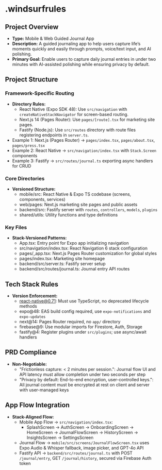 # .windsurfrules

## Project Overview
- **Type:** Mobile & Web Guided Journal App
- **Description:** A guided journaling app to help users capture life’s moments quickly and easily through prompts, voice/text input, and AI polishing.
- **Primary Goal:** Enable users to capture daily journal entries in under two minutes with AI-assisted polishing while ensuring privacy by default.

## Project Structure
### Framework-Specific Routing
- **Directory Rules:**
  - React Native (Expo SDK 48): Use `src/navigation` with `createNativeStackNavigator` for screen-based routing.
  - Next.js 14 (Pages Router): Use `pages/[route].tsx` for marketing site pages.
  - Fastify (Node.js): Use `src/routes` directory with route files registering endpoints in `server.ts`.
- Example 1: Next.js (Pages Router) → `pages/index.tsx`, `pages/about.tsx`, `pages/press.tsx`
- Example 2: React Native → `src/navigation/index.tsx` with `Stack.Screen` components
- Example 3: Fastify → `src/routes/journal.ts` exporting async handlers for CRUD

### Core Directories
- **Versioned Structure:**
  - mobile/src: React Native & Expo TS codebase (screens, components, services)
  - web/pages: Next.js marketing site pages and public assets
  - backend/src: Fastify server with `routes`, `controllers`, `models`, `plugins`
  - shared/utils: Utility functions and type definitions

### Key Files
- **Stack-Versioned Patterns:**
  - App.tsx: Entry point for Expo app initializing navigation
  - src/navigation/index.tsx: React Navigation 6 stack configuration
  - pages/_app.tsx: Next.js Pages Router customization for global styles
  - pages/index.tsx: Marketing site homepage
  - backend/src/server.ts: Fastify server setup
  - backend/src/routes/journal.ts: Journal entry API routes

## Tech Stack Rules
- **Version Enforcement:**
  - react-native@0.71: Must use TypeScript, no deprecated lifecycle methods
  - expo@48: EAS build config required, use `expo-notifications` and `expo-updates`
  - next@14: Pages Router required, no `app/` directory
  - firebase@9: Use modular imports for Firestore, Auth, Storage
  - fastify@4: Register plugins under `src/plugins`; use async/await handlers

## PRD Compliance
- **Non-Negotiable:**
  - "Frictionless capture: < 2 minutes per session.": Journal flow UI and API latency must allow completion under two seconds per step
  - "Privacy by default: End-to-end encryption, user-controlled keys.": All journal content must be encrypted at rest on client and server with user-managed keys

## App Flow Integration
- **Stack-Aligned Flow:**
  - Mobile App Flow → `src/navigation/index.tsx`:
    - SplashScreen → AuthScreen → OnboardingScreen → HomeScreen → JournalFlowScreen → HistoryScreen → InsightsScreen → SettingsScreen
  - Journal Flow → `mobile/src/screens/JournalFlowScreen.tsx` uses Expo Audio & Whisper fallback, image picker, and GPT-4o API
  - Fastify API → `backend/src/routes/journal.ts` with POST `/journal/entry`, GET `/journal/history`, secured via Firebase Auth token
